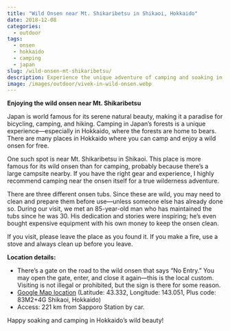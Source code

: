 ```yaml
---
title: "Wild Onsen near Mt. Shikaribetsu in Shikaoi, Hokkaido"
date: 2018-12-08
categories:
  - outdoor
tags:
  - onsen
  - hokkaido
  - camping
  - japan
slug: /wild-onsen-mt-shikaribetsu/
description: Experience the unique adventure of camping and soaking in a wild onsen near Mt. Shikaribetsu, Hokkaido, with local stories and practical tips.
image: /images/outdoor/vivek-in-wild-onsen.webp
---
```


__Enjoying the wild onsen near Mt. Shikaribetsu__


Japan is world famous for its serene natural beauty, making it a paradise for bicycling, camping, and hiking. Camping in Japan’s forests is a unique experience—especially in Hokkaido, where the forests are home to bears. There are many places in Hokkaido where you can camp and enjoy a wild onsen for free.

One such spot is near Mt. Shikaribetsu in Shikaoi. This place is more famous for its wild onsen than for camping, probably because there’s a large campsite nearby. If you have the right gear and experience, I highly recommend camping near the onsen itself for a true wilderness adventure.

There are three different onsen tubs. Since these are wild, you may need to clean and prepare them before use—unless someone else has already done so. During our visit, we met an 85-year-old man who has maintained the tubs since he was 30. His dedication and stories were inspiring; he’s even bought expensive equipment with his own money to keep the onsen clean.

If you visit, please leave the place as you found it. If you make a fire, use a stove and always clean up before you leave.

**Location details:**
- There’s a gate on the road to the wild onsen that says “No Entry.” You may open the gate, enter, and close it again—this is the local custom. Visiting is not illegal or prohibited, but the sign is there for some reason.
- [Google Map location](https://goo.gl/maps/TxJcXhxdF6B2) (Latitude: 43.332, Longitude: 143.051, Plus code: 83M2+4G Shikaoi, Hokkaido)
- Access: 221 km from Sapporo Station by car.

Happy soaking and camping in Hokkaido’s wild beauty!
